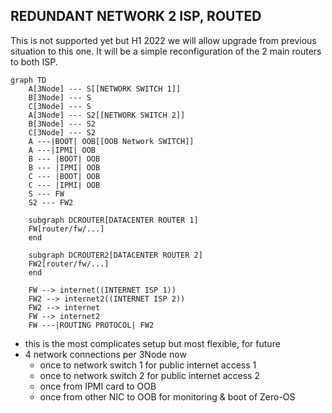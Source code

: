 
## REDUNDANT NETWORK 2 ISP, ROUTED

This is not supported yet but H1 2022 we will allow upgrade from previous situation to this one. It will be a simple reconfiguration of the 2 main routers to both ISP.


```mermaid
graph TD
    A[3Node] --- S[[NETWORK SWITCH 1]]
    B[3Node] --- S
    C[3Node] --- S
    A[3Node] --- S2[[NETWORK SWITCH 2]]
    B[3Node] --- S2
    C[3Node] --- S2   
    A ---|BOOT| OOB[[OOB Network SWITCH]]
    A ---|IPMI| OOB
    B --- |BOOT| OOB
    B --- |IPMI| OOB
    C --- |BOOT| OOB
    C --- |IPMI| OOB
    S --- FW
    S2 --- FW2
    
    subgraph DCROUTER[DATACENTER ROUTER 1]
    FW[router/fw/...]
    end        

    subgraph DCROUTER2[DATACENTER ROUTER 2]
    FW2[router/fw/...]
    end        

    FW --> internet((INTERNET ISP 1))
    FW2 --> internet2((INTERNET ISP 2))
    FW2 --> internet
    FW --> internet2
    FW ---|ROUTING PROTOCOL| FW2
```

- this is the most complicates setup but most flexible, for future
- 4 network connections per 3Node now
  - once to network switch 1 for public internet access 1
  - once to network switch 2 for public internet access 2
  - once from IPMI card to OOB
  - once from other NIC to OOB for monitoring & boot of Zero-OS

